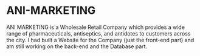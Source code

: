 # ANI-MARKETING
ANI MARKETING is a Wholesale Retail Company which provides a wide range of pharmaceuticals, antiseptics, and antidotes to customers across the city. I had built a Website for the Company (just the front-end part) and am still working on the back-end and the Database part.
